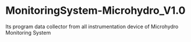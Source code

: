 # MonitoringSystem-Microhydro_V1.0
Its program data collector from all instrumentation device of Microhydro Monitoring System
